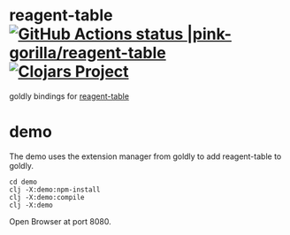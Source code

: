 # reagent-table [![GitHub Actions status |pink-gorilla/reagent-table](https://github.com/pink-gorilla/reagent-table/workflows/CI/badge.svg)](https://github.com/pink-gorilla/reagent-table/actions?workflow=CI)[![Clojars Project](https://img.shields.io/clojars/v/org.pinkgorilla/reagent-table.svg)](https://clojars.org/org.pinkgorilla/reagent-table)

goldly bindings for [reagent-table](https://github.com/Frozenlock/reagent-table)


# demo

The demo uses the extension manager from goldly to add reagent-table to goldly.

```
cd demo
clj -X:demo:npm-install
clj -X:demo:compile
clj -X:demo
```

Open Browser at port 8080.